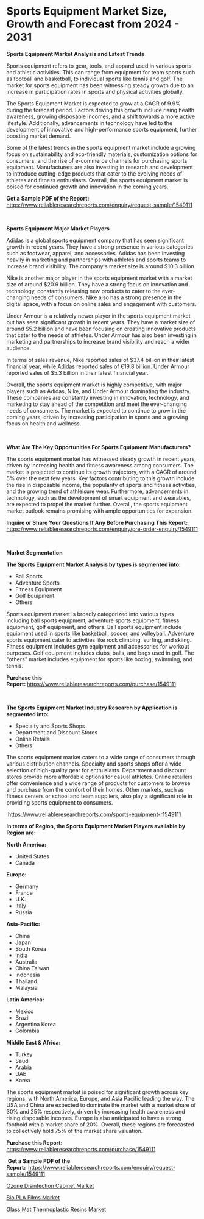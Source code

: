 <p><h1>Sports Equipment Market Size, Growth and Forecast from 2024 - 2031</h1></p><p><strong>Sports Equipment Market Analysis and Latest Trends</strong></p>
<p><p>Sports equipment refers to gear, tools, and apparel used in various sports and athletic activities. This can range from equipment for team sports such as football and basketball, to individual sports like tennis and golf. The market for sports equipment has been witnessing steady growth due to an increase in participation rates in sports and physical activities globally.</p><p>The Sports Equipment Market is expected to grow at a CAGR of 9.9% during the forecast period. Factors driving this growth include rising health awareness, growing disposable incomes, and a shift towards a more active lifestyle. Additionally, advancements in technology have led to the development of innovative and high-performance sports equipment, further boosting market demand.</p><p>Some of the latest trends in the sports equipment market include a growing focus on sustainability and eco-friendly materials, customization options for consumers, and the rise of e-commerce channels for purchasing sports equipment. Manufacturers are also investing in research and development to introduce cutting-edge products that cater to the evolving needs of athletes and fitness enthusiasts. Overall, the sports equipment market is poised for continued growth and innovation in the coming years.</p></p>
<p><strong>Get a Sample PDF of the Report:&nbsp;</strong> <a href="https://www.reliableresearchreports.com/enquiry/request-sample/1549111">https://www.reliableresearchreports.com/enquiry/request-sample/1549111</a></p>
<p>&nbsp;</p>
<p><strong>Sports Equipment Major Market Players</strong></p>
<p><p>Adidas is a global sports equipment company that has seen significant growth in recent years. They have a strong presence in various categories such as footwear, apparel, and accessories. Adidas has been investing heavily in marketing and partnerships with athletes and sports teams to increase brand visibility. The company's market size is around $10.3 billion.</p><p>Nike is another major player in the sports equipment market with a market size of around $20.9 billion. They have a strong focus on innovation and technology, constantly releasing new products to cater to the ever-changing needs of consumers. Nike also has a strong presence in the digital space, with a focus on online sales and engagement with customers.</p><p>Under Armour is a relatively newer player in the sports equipment market but has seen significant growth in recent years. They have a market size of around $5.2 billion and have been focusing on creating innovative products that cater to the needs of athletes. Under Armour has also been investing in marketing and partnerships to increase brand visibility and reach a wider audience.</p><p>In terms of sales revenue, Nike reported sales of $37.4 billion in their latest financial year, while Adidas reported sales of €19.8 billion. Under Armour reported sales of $5.3 billion in their latest financial year.</p><p>Overall, the sports equipment market is highly competitive, with major players such as Adidas, Nike, and Under Armour dominating the industry. These companies are constantly investing in innovation, technology, and marketing to stay ahead of the competition and meet the ever-changing needs of consumers. The market is expected to continue to grow in the coming years, driven by increasing participation in sports and a growing focus on health and wellness.</p></p>
<p>&nbsp;</p>
<p><strong>What Are The Key Opportunities For Sports Equipment Manufacturers?</strong></p>
<p><p>The sports equipment market has witnessed steady growth in recent years, driven by increasing health and fitness awareness among consumers. The market is projected to continue its growth trajectory, with a CAGR of around 5% over the next few years. Key factors contributing to this growth include the rise in disposable income, the popularity of sports and fitness activities, and the growing trend of athleisure wear. Furthermore, advancements in technology, such as the development of smart equipment and wearables, are expected to propel the market further. Overall, the sports equipment market outlook remains promising with ample opportunities for expansion.</p></p>
<p><strong>Inquire or Share Your Questions If Any Before Purchasing This Report:</strong> <a href="https://www.reliableresearchreports.com/enquiry/pre-order-enquiry/1549111">https://www.reliableresearchreports.com/enquiry/pre-order-enquiry/1549111</a></p>
<p>&nbsp;</p>
<p><strong>Market Segmentation</strong></p>
<p><strong>The Sports Equipment Market Analysis by types is segmented into:</strong></p>
<p><ul><li>Ball Sports</li><li>Adventure Sports</li><li>Fitness Equipment</li><li>Golf Equipment</li><li>Others</li></ul></p>
<p><p>Sports equipment market is broadly categorized into various types including ball sports equipment, adventure sports equipment, fitness equipment, golf equipment, and others. Ball sports equipment include equipment used in sports like basketball, soccer, and volleyball. Adventure sports equipment cater to activities like rock climbing, surfing, and skiing. Fitness equipment includes gym equipment and accessories for workout purposes. Golf equipment includes clubs, balls, and bags used in golf. The "others" market includes equipment for sports like boxing, swimming, and tennis.</p></p>
<p><strong>Purchase this Report:&nbsp;</strong><a href="https://www.reliableresearchreports.com/purchase/1549111">https://www.reliableresearchreports.com/purchase/1549111</a></p>
<p>&nbsp;</p>
<p><strong>The Sports Equipment Market Industry Research by Application is segmented into:</strong></p>
<p><ul><li>Specialty and Sports Shops</li><li>Department and Discount Stores</li><li>Online Retails</li><li>Others</li></ul></p>
<p><p>The sports equipment market caters to a wide range of consumers through various distribution channels. Specialty and sports shops offer a wide selection of high-quality gear for enthusiasts. Department and discount stores provide more affordable options for casual athletes. Online retailers offer convenience and a wide range of products for customers to browse and purchase from the comfort of their homes. Other markets, such as fitness centers or school and team suppliers, also play a significant role in providing sports equipment to consumers.</p></p>
<p><a href="https://www.reliableresearchreports.com/sports-equipment-r1549111">&nbsp;https://www.reliableresearchreports.com/sports-equipment-r1549111</a></p>
<p><strong>In terms of Region, the Sports Equipment Market Players available by Region are:</strong></p>
<p>
    <p> <strong> North America: </strong>
        <ul>
            <li>United States</li>
            <li>Canada</li>
        </ul>
        </p> 
    <p> <strong> Europe: </strong>
        <ul>
            <li>Germany</li>
            <li>France</li>
            <li>U.K.</li>
            <li>Italy</li>
            <li>Russia</li>
        </ul>
        </p> 
    <p> <strong> Asia-Pacific: </strong>
        <ul>
            <li>China</li>
            <li>Japan</li>
            <li>South Korea</li>
            <li>India</li>
            <li>Australia</li>
            <li>China Taiwan</li>
            <li>Indonesia</li>
            <li>Thailand</li>
            <li>Malaysia</li>
        </ul>
        </p> 
    <p> <strong> Latin America: </strong>
        <ul>
            <li>Mexico</li>
            <li>Brazil</li>
            <li>Argentina Korea</li>
            <li>Colombia</li>
        </ul>
        </p> 
    <p> <strong> Middle East & Africa: </strong>
        <ul>
            <li>Turkey</li>
            <li>Saudi</li>
            <li>Arabia</li>
            <li>UAE</li>
            <li>Korea</li>
        </ul>
    </p>
    </p>
<p><p>The sports equipment market is poised for significant growth across key regions, with North America, Europe, and Asia Pacific leading the way. The USA and China are expected to dominate the market with a market share of 30% and 25% respectively, driven by increasing health awareness and rising disposable incomes. Europe is also anticipated to have a strong foothold with a market share of 20%. Overall, these regions are forecasted to collectively hold 75% of the market share valuation.</p></p>
<p><strong>Purchase this Report: </strong><a href="https://www.reliableresearchreports.com/purchase/1549111">https://www.reliableresearchreports.com/purchase/1549111</a></p>
<p>&nbsp;<strong>Get a Sample PDF of the Report:&nbsp;&nbsp;</strong><a href="https://www.reliableresearchreports.com/enquiry/request-sample/1549111">https://www.reliableresearchreports.com/enquiry/request-sample/1549111</a></p>
<p><strong></strong></p>
<p><p><a href="https://view.publitas.com/reportprime-1/global-ozone-disinfection-cabinet-market-status-2024-2031-and-forecast-by-region-product-end-use/">Ozone Disinfection Cabinet Market</a></p><p><a href="https://github.com/cathyMaggio31/Market-Research-Report-List-1/blob/main/bio-pla-films-market.md">Bio PLA Films Market</a></p><p><a href="https://github.com/FredaSauer/Market-Research-Report-List-1/blob/main/glass-mat-thermoplastic-resins-market.md">Glass Mat Thermoplastic Resins Market</a></p></p>